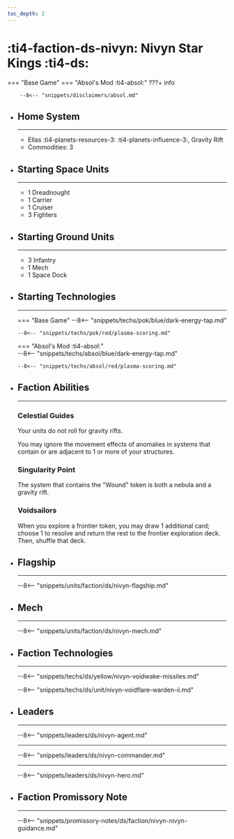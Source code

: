 ```yaml
---
toc_depth: 2
---
```


# :ti4-faction-ds-nivyn: Nivyn Star Kings :ti4-ds:
=== "Base Game"
=== "Absol's Mod :ti4-absol:" 
    ???+ info

        --8<-- "snippets/disclaimers/absol.md"

<div class="grid cards" markdown>

-   ## __Home System__

    ---

    * Ellas :ti4-planets-resources-3: :ti4-planets-influence-3:, Gravity Rift
    * Commodities: 3

</div>

<div class="grid cards" markdown>

-   ## __Starting Space Units__

    ---

    * 1 Dreadnought
    * 1 Carrier
    * 1 Cruiser
    * 3 Fighters

-   ## __Starting Ground Units__

    ---

    * 3 Infantry
    * 1 Mech
    * 1 Space Dock

-   ## __Starting Technologies__

    ---
    === "Base Game"
        --8<-- "snippets/techs/pok/blue/dark-energy-tap.md"

        --8<-- "snippets/techs/pok/red/plasma-scoring.md"

    === "Absol's Mod :ti4-absol:"  
        --8<-- "snippets/techs/absol/blue/dark-energy-tap.md"

        --8<-- "snippets/techs/absol/red/plasma-scoring.md"

-   ## __Faction Abilities__

    ---
    ### **Celestial Guides**
    
    Your units do not roll for gravity rifts. 

    You may ignore the movement effects of anomalies in systems that contain or are adjacent to 1 or more of your structures.

    ### **Singularity Point**
    
    The system that contains the "Wound" token is both a nebula and a gravity rift.

    ### **Voidsailors**
    
    When you explore a frontier token, you may draw 1 additional card; choose 1 to resolve and return the rest to the frontier exploration deck. Then, shuffle that deck.

-   ## __Flagship__

    ---
    --8<-- "snippets/units/faction/ds/nivyn-flagship.md"

-   ## __Mech__

    ---
    --8<-- "snippets/units/faction/ds/nivyn-mech.md"

</div>

<div class="grid cards" markdown>

-   ## __Faction Technologies__

    ---

    --8<-- "snippets/techs/ds/yellow/nivyn-voidwake-missiles.md"

    --8<-- "snippets/techs/ds/unit/nivyn-voidflare-warden-ii.md"


-   ## __Leaders__

    ---
    
    --8<-- "snippets/leaders/ds/nivyn-agent.md"

    ---

    --8<-- "snippets/leaders/ds/nivyn-commander.md"

    ---

    --8<-- "snippets/leaders/ds/nivyn-hero.md"

-   ## __Faction Promissory Note__

    ---
    --8<-- "snippets/promissory-notes/ds/faction/nivyn-nivyn-guidance.md"

</div>